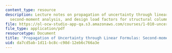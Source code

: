 ```yaml
---
content_type: resource
description: Lecture notes on propagation of uncertainty through linear formulas,
  second-moment analysis, and design load factors for structural columns.
file: https://ol-ocw-studio-app-qa.s3.amazonaws.com/courses/1-010-uncertainty-in-engineering-fall-2008/da7cd5ab1d11bc8cc98d12eb6c766a3e_app_13.pdf
file_type: application/pdf
resourcetype: Document
title: 'Propagation of Uncertainty through Linear Formulas: Second-moment Analysis'
uid: da7cd5ab-1d11-bc8c-c98d-12eb6c766a3e
---
```

